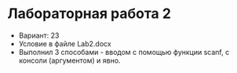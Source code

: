 # Лабораторная работа 2

- Вариант: 23 
- Условие в файле Lab2.docx
- Выполнил 3 способами - вводом с помощью функции scanf, с консоли (аргументом) и явно.
